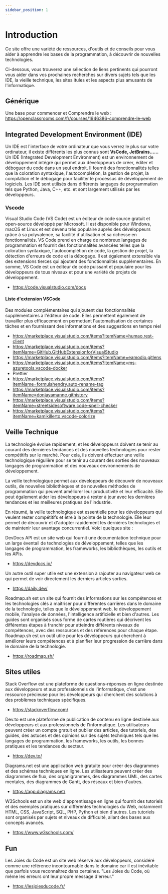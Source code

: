 ```yaml
---
sidebar_position: 1
---
```


# Introduction

Ce site offre une variété de ressources, d'outils et de conseils pour vous aider à apprendre les bases de la programmation, à découvrir de nouvelles technologies.

Ci-dessous, vous trouverez une sélection de liens pertinents qui pourront vous aider dans vos prochaines recherches sur divers sujets tels que les IDE, la vieille technique, les sites itules et les aspects plus amusants de l'informatique.

## Générique

Une base pour commencer et Comprendre le web : https://openclassrooms.com/fr/courses/1946386-comprendre-le-web

## Integrated Development Environment (IDE)

Un IDE est l'interface de votre ordinateur que vous verrez le plus sur votre ordinateur, il existe différents les plus connus sont **VsCode, JetBrains......**
Un IDE (Integrated Development Environment) est un environnement de développement intégré qui permet aux développeurs de créer, éditer et déboguer du code dans un seul endroit. Il fournit des fonctionnalités telles que la coloration syntaxique, l'autocomplétion, la gestion de projet, la compilation et le débogage pour faciliter le processus de développement de logiciels. Les IDE sont utilisés dans différents langages de programmation tels que Python, Java, C++, etc. et sont largement utilisés par les développeurs.

### Vscode

Visual Studio Code (VS Code) est un éditeur de code source gratuit et open-source développé par Microsoft. Il est disponible pour Windows, macOS et Linux et est devenu très populaire auprès des développeurs grâce à sa polyvalence, sa facilité d'utilisation et sa richesse en fonctionnalités. VS Code prend en charge de nombreux langages de programmation et fournit des fonctionnalités avancées telles que la coloration syntaxique, l'autocomplétion de code, la gestion de projet, la détection d'erreurs de code et la débogage. Il est également extensible via des extensions tierces qui ajoutent des fonctionnalités supplémentaires. En somme, VS Code est un éditeur de code puissant et populaire pour les développeurs de tous niveaux et pour une variété de projets de développement.

- https://code.visualstudio.com/docs

#### Liste d'extension VSCode

Des modules complémentaires qui ajoutent des fonctionnalités supplémentaires à l'éditeur de code. Elles permettent également de travailler plus efficacement en permettant l'automatisation de certaines tâches et en fournissant des informations et des suggestions en temps réel

- https://marketplace.visualstudio.com/items?itemName=humao.rest-client
- https://marketplace.visualstudio.com/items?itemName=GitHub.GitHubExtensionforVisualStudio
- https://marketplace.visualstudio.com/items?itemName=eamodio.gitlens
- https://marketplace.visualstudio.com/items?itemName=ms-azuretools.vscode-docker
- Prettier
- https://marketplace.visualstudio.com/items?itemName=formulahendry.auto-rename-tag
- https://marketplace.visualstudio.com/items?itemName=donjayamanne.githistory
- https://marketplace.visualstudio.com/items?itemName=streetsidesoftware.code-spell-checker
- https://marketplace.visualstudio.com/items?itemName=kamikillerto.vscode-colorize

## Veille Technique

La technologie évolue rapidement, et les développeurs doivent se tenir au courant des dernières tendances et des nouvelles technologies pour rester compétitifs sur le marché. Pour cela, ils doivent effectuer une veille technologique régulière pour se tenir au courant des sorties des nouveaux langages de programmation et des nouveaux environnements de développement.

La veille technologique permet aux développeurs de découvrir de nouveaux outils, de nouvelles bibliothèques et de nouvelles méthodes de programmation qui peuvent améliorer leur productivité et leur efficacité. Elle peut également aider les développeurs à rester à jour avec les dernières tendances et les meilleures pratiques de l'industrie.

En résumé, la veille technologique est essentielle pour les développeurs qui veulent rester compétitifs et être à la pointe de la technologie. Elle leur permet de découvrir et d'adopter rapidement les dernières technologies et de maintenir leur avantage concurrentiel.
Voici quelques site :

DevDocs API est un site web qui fournit une documentation technique pour un large éventail de technologies de développement, telles que les langages de programmation, les frameworks, les bibliothèques, les outils et les APIs.

- https://devdocs.io/

Un autre outil super utile est une extension à rajouter au navigateur web ce qui permet de voir directement les derniers articles sorties.

- https://daily.dev/

Roadmap.sh est un site qui fournit des informations sur les compétences et les technologies clés à maîtriser pour différentes carrières dans le domaine de la technologie, telles que le développement web, le développement mobile, l'analyse de données, l'intelligence artificielle et bien d'autres. Les guides sont organisés sous forme de cartes routières qui décrivent les différentes étapes à franchir pour atteindre différents niveaux de compétences, avec des ressources et des références pour chaque étape. Roadmap.sh est un outil utile pour les développeurs qui cherchent à améliorer leurs compétences et à planifier leur progression de carrière dans le domaine de la technologie.

- https://roadmap.sh/

## Sites utiles

Stack Overflow est une plateforme de questions-réponses en ligne destinée aux développeurs et aux professionnels de l'informatique, c'est une ressource précieuse pour les développeurs qui cherchent des solutions à des problèmes techniques spécifiques.

- https://stackoverflow.com/

Dev.to est une plateforme de publication de contenu en ligne destinée aux développeurs et aux professionnels de l'informatique. Les utilisateurs peuvent créer un compte gratuit et publier des articles, des tutoriels, des guides, des astuces et des opinions sur des sujets techniques tels que les langages de programmation, les frameworks, les outils, les bonnes pratiques et les tendances du secteur.

- https://dev.to/

Diagrams.net est une application web gratuite pour créer des diagrammes et des schémas techniques en ligne. Les utilisateurs peuvent créer des diagrammes de flux, des organigrammes, des diagrammes UML, des cartes mentales, des diagrammes de Gantt, des réseaux et bien d'autres.

- https://app.diagrams.net/

W3Schools est un site web d'apprentissage en ligne qui fournit des tutoriels et des exemples pratiques sur différentes technologies du Web, notamment HTML, CSS, JavaScript, SQL, PHP, Python et bien d'autres. Les tutoriels sont organisés par sujets et niveaux de difficulté, allant des bases aux concepts avancés.

- https://www.w3schools.com/

## Fun

Les Joies du Code est un site web réservé aux développeurs, considéré comme une référence incontournable dans le domaine car il est inévitable que
parfois vous reconnaîtrez dans certaines.
"Les Joies du Code, où même les erreurs ont leur propre message d'erreur."

- https://lesjoiesducode.fr/
